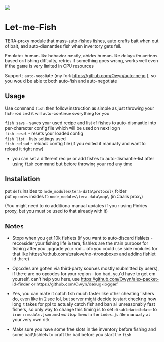 <img src=http://u.cubeupload.com/Owyn/lemmefish.jpg>

# Let-me-Fish
TERA-proxy module that mass-auto-fishes fishes, auto-crafts bait when out of bait, and auto-dismantles fish when inventory gets full.

Emulates human-like behavior mostly, abides human-like delays for actions based on fishing diffculty, retries if something goes wrong, works well even if the game is very limited in CPU resources.

Supports `auto-nego`tiate (my fork https://github.com/Owyn/auto-nego ), so you would be able to both auto-fish and auto-negotiate

## Usage
Use command `fish` then follow instruction as simple as just throwing your fish-rod and it will auto-continue everything for you

`fish save` - saves your used recipe and list of fishes to auto-dismantle into per-character config file which will be used on next login  
`fish reset` - resets your loaded config  
`fish list` - lists settings used  
`fish reload` - reloads config file (if you edited it manually and want to reload it right now)  

- you can set a different recipe or add fishes to auto-dismantle-list after using `fish` command but before throwing your rod any time


## Installation
put `defs` insides to `node_modules\tera-data\protocol\` folder  
put `opcodes` insides to `node_modules\tera-data\map\` (in Caalis proxy)  

(You might need to do additional manual updates if you'r using Pinkies proxy, but you must be used to that already with it)

## Notes

- Stops when you get 10k fishlets (if you want to auto-discard fishlets - reconsider your fishing life in tera, fishlets are the main purpose for fishing after you upgrade your rod... ofc you could use side modules for that like https://github.com/teralove/no-strongboxes and adding fishlet id there)

- Opcodes are gotten via third-party sources mostly (submitted by users), if there are no opcodes for your region - too bad, you'd have to get em yourself, can't help you here, use https://github.com/Owyn/alex-packet-id-finder or https://github.com/Owyn/debug-logger/

- Yes, you can make it catch fish much faster like other cheating fishers do, even like in 2 sec lol, but server might decide to start checking how long it takes for ppl to actually catch  fish and ban all unreasonably fast fishers, so only way to change this timing is to set `disableAutoUpdate` to `true` in `module.json` and edit top lines in the `index.js` file manually at your very own risk

- Make sure you have some free slots in the inventory before fishing and some bait\fishlets to craft the bait before you start the `fish`